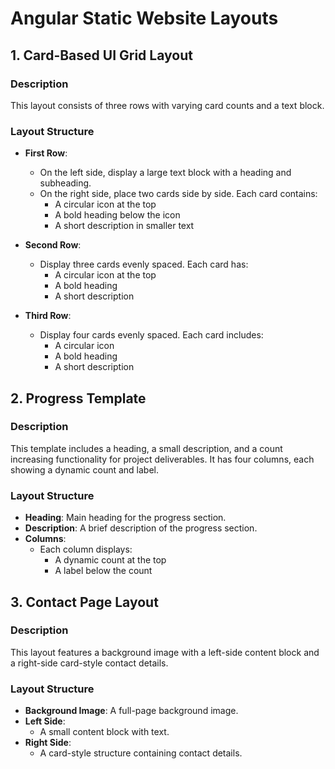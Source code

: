 
# Angular Static Website Layouts

## 1. Card-Based UI Grid Layout

### Description
This layout consists of three rows with varying card counts and a text block.

### Layout Structure
- **First Row**: 
  - On the left side, display a large text block with a heading and subheading.
  - On the right side, place two cards side by side. Each card contains:
    - A circular icon at the top
    - A bold heading below the icon
    - A short description in smaller text

- **Second Row**: 
  - Display three cards evenly spaced. Each card has:
    - A circular icon at the top
    - A bold heading
    - A short description

- **Third Row**: 
  - Display four cards evenly spaced. Each card includes:
    - A circular icon
    - A bold heading
    - A short description

## 2. Progress Template

### Description
This template includes a heading, a small description, and a count increasing functionality for project deliverables. It has four columns, each showing a dynamic count and label.

### Layout Structure
- **Heading**: Main heading for the progress section.
- **Description**: A brief description of the progress section.
- **Columns**:
  - Each column displays:
    - A dynamic count at the top
    - A label below the count

## 3. Contact Page Layout

### Description
This layout features a background image with a left-side content block and a right-side card-style contact details.

### Layout Structure
- **Background Image**: A full-page background image.
- **Left Side**: 
  - A small content block with text.
- **Right Side**: 
  - A card-style structure containing contact details.
